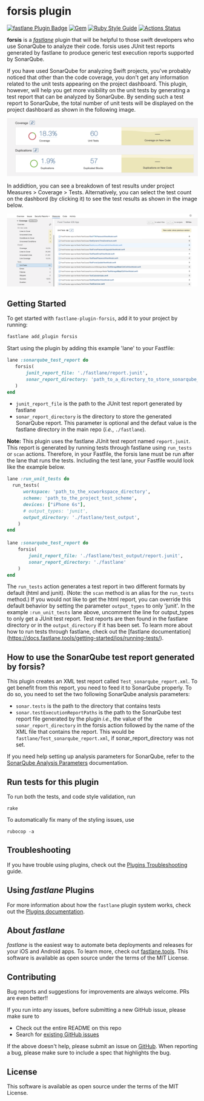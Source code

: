 # forsis plugin

[![fastlane Plugin Badge](https://rawcdn.githack.com/fastlane/fastlane/master/fastlane/assets/plugin-badge.svg)](https://rubygems.org/gems/fastlane-plugin-forsis)
[![Gem](https://img.shields.io/gem/v/fastlane-plugin-forsis.svg?style=flat)](https://rubygems.org/gems/fastlane-plugin-forsis)
[![Ruby Style Guide](https://img.shields.io/badge/code_style-rubocop-brightgreen.svg)](https://github.com/rubocop/rubocop)
[![Actions Status](https://github.com/azohra/forsis/actions/workflows/CI-workflow.yml/badge.svg)](https://github.com/azohra/forsis/actions/workflows/CI-workflow.yml?query=branch%3Amaster)


**forsis** is a [_fastlane_](https://github.com/fastlane/fastlane) plugin that will be helpful to those swift developers who use SonarQube to analyze their code. forsis uses JUnit test reports generated by fastlane to produce generic test execution reports supported by SonarQube.

If you have used SonarQube for analyzing Swift projects, you've probably noticed that other than the code coverage, you don't get any information related to the unit tests appearing on the project dashboard. This plugin, however, will help you get more visibility on the unit tests by generating a test report that can be analyzed by SonarQube. By sending such a test report to SonarQube, the total number of unit tests will be displayed on the project dashboard as shown in the following image.

<img src="docs/SonarQube-dashboard.png" />

In addidtion, you can see a breakdown of test results under project Measures > Coverage > Tests. Alternatively, you can select the test count on the dashbord (by clicking it) to see the test results as shown in the image below.

<img src="docs/test-results.png" />

## Getting Started

 To get started with `fastlane-plugin-forsis`, add it to your project by running:

```bash
fastlane add_plugin forsis
```
 Start using the plugin by adding this example 'lane' to your Fastfile:

 ```ruby
lane :sonarqube_test_report do
	forsis(
	    junit_report_file: './fastlane/report.junit',
	    sonar_report_directory: 'path_to_a_directory_to_store_sonarqube_report'
    )
end
 ```
 * `junit_report_file` is the path to the JUnit test report generated by fastlane
 * `sonar_report_directory` is the directory to store the generated SonarQube report. This parameter is optional and the defaut value is the fastlane directory in the main repo (*i.e.*, `./fastlane`).

**Note:** This plugin uses the fastlane JUnit test report named `report.junit`. This report is generated by running tests through fastlane using `run_tests` or `scan` actions. Therefore, in your Fastfile, the forsis lane must be run after the lane that runs the tests.  Including the test lane, your Fastfile would look like the example below.

```ruby
lane :run_unit_tests do
  run_tests(
      workspace: 'path_to_the_xcworkspace_directory',
      scheme: 'path_to_the_project_test_scheme',
      devices: ["iPhone 6s"],
      # output_types: 'junit',
      output_directory: './fastlane/test_output',
    )
end
    
lane :sonarqube_test_report do
	forsis(
	    junit_report_file: './fastlane/test_output/report.junit',
	    sonar_report_directory: './fastlane'
    )
end
```

The `run_tests` action generates a test report in two different formats by default (html and junit). (Note: the `scan` method is an alias for the `run_tests` method.) If you would not like to get the html report, you can override this default behavior by setting the parameter `output_types` to only 'junit'. In the example `:run_unit_tests` lane above, uncomment the line for output_types to only get a JUnit test report. Test reports are then found in the fastlane directory or in the `output_directory` if it has been set. To learn more about how to run tests through fastlane, check out the [fastlane documentation] (https://docs.fastlane.tools/getting-started/ios/running-tests/).

## How to use the SonarQube test report generated by forsis?
This plugin creates an XML test report called `Test_sonarqube_report.xml`. To get benefit from this report, you need to feed it to SonarQube properly. To do so, you need to set the two following SonarQube analysis parameters:

  * `sonar.tests` is the path to the directory that contains tests
  * `sonar.testExecutionReportPaths` is the path to the SonarQube test report file generated by the plugin *i.e.*, the value of the `sonar_report_directory` in the forsis action followed by the name of the XML file that contains the report. This would be `fastlane/Test_sonarqube_report.xml`, if sonar_report_directory was not set.

If you need help setting up analysis parameters for SonarQube, refer to the [SonarQube Analysis Parameters](https://docs.sonarqube.org/latest/analysis/analysis-parameters/) documentation.
## Run tests for this plugin

To run both the tests, and code style validation, run

```
rake
```

To automatically fix many of the styling issues, use
```
rubocop -a
```

## Troubleshooting

If you have trouble using plugins, check out the [Plugins Troubleshooting](https://docs.fastlane.tools/plugins/plugins-troubleshooting/) guide.

## Using _fastlane_ Plugins

For more information about how the `fastlane` plugin system works, check out the [Plugins documentation](https://docs.fastlane.tools/plugins/create-plugin/).

## About _fastlane_

_fastlane_ is the easiest way to automate beta deployments and releases for your iOS and Android apps. To learn more, check out [fastlane.tools](https://fastlane.tools).
This software is available as open source under the terms of the MIT License.

## Contributing

Bug reports and suggestions for improvements are always welcome. PRs are even better!! 

If you run into any issues, before submitting a new GitHub issue, please make sure to

* Check out the entire README on this repo 
* Search for [existing GitHub issues](https://github.com/azohra/forsis/issues)

If the above doesn't help, please submit an issue on [GitHub](https://github.com/azohra/forsis/issues). When reporting a bug, please make sure to include a spec that highlights the bug.
  
## License

This software is available as open source under the terms of the MIT License.

